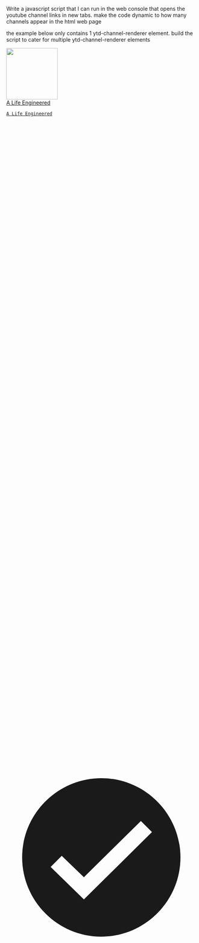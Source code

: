 Write a javascript script that I can run in the web console that opens the youtube channel links in new tabs. make the code dynamic to how many channels appear in the html web page

the example below only contains 1 ytd-channel-renderer element. build the script to cater for multiple ytd-channel-renderer elements

<div id="grid-container" class="style-scope ytd-expanded-shelf-contents-renderer"><ytd-channel-renderer class="style-scope ytd-expanded-shelf-contents-renderer" use-bigger-thumbs="" bigger-thumb-style="BIG" channel-renderer-style="CHANNEL_RENDERER_STYLE__NARROW_THUMBNAIL_SPACING" style="background-color: transparent;"><!--css-build:shady--><!--css-build:shady--><yt-formatted-string id="channel-user-state" class="style-scope ytd-channel-renderer" is-empty="function(){var e=Ga.apply(0,arguments);a.loggingStatus.currentExternalCall=b;a.loggingStatus.bypassProxyController=!0;var g,k=((g=a.is)!=null?g:a.tagName).toLowerCase();Qy(k,b,&quot;PROPERTY_ACCESS_CALL_EXTERNAL&quot;);var m;g=(m=c!=null?c:d[b])==null?void 0:m.call.apply(m,[d].concat(la(e)));a.loggingStatus.currentExternalCall=void 0;a.loggingStatus.bypassProxyController=!1;return g}" hidden=""><!--css-build:shady--><!--css-build:shady--><yt-attributed-string class="style-scope yt-formatted-string"></yt-attributed-string></yt-formatted-string><div id="content-section" class="style-scope ytd-channel-renderer"><div id="avatar-section" class="style-scope ytd-channel-renderer"><a class="channel-link yt-simple-endpoint style-scope ytd-channel-renderer" href="/@ALifeEngineered"><div id="avatar" class="style-scope ytd-channel-renderer"><yt-img-shadow class="style-scope ytd-channel-renderer no-transition" style="background-color: transparent;" loaded=""><!--css-build:shady--><!--css-build:shady--><img id="img" draggable="false" class="style-scope yt-img-shadow" alt="" height="136" width="136" src="//yt3.googleusercontent.com/UvdWU0jg21It27_ralQRa_Jg7VRQGTcmiG_uYukoORqdGigrQZrIqiD9xZyZKDL90Lavy67olA=s176-c-k-c0x00ffffff-no-rj-mo"></yt-img-shadow></div></a></div><div id="info-section" class="style-scope ytd-channel-renderer"><a id="main-link" class="channel-link yt-simple-endpoint style-scope ytd-channel-renderer" href="/@ALifeEngineered"><div id="info" class="style-scope ytd-channel-renderer"><ytd-channel-name id="channel-title" wrap-text="" class="style-scope ytd-channel-renderer"><!--css-build:shady--><!--css-build:shady--><div id="container" class="style-scope ytd-channel-name">
  <div id="text-container" class="style-scope ytd-channel-name">
    <yt-formatted-string id="text" link-inherit-color="" respect-lang-dir="" title="" class="style-scope ytd-channel-name" dir="auto" style="text-align: left;">A Life Engineered</yt-formatted-string>
  </div>
  <tp-yt-paper-tooltip fit-to-visible-bounds="" class="style-scope ytd-channel-name" role="tooltip" tabindex="-1" aria-label="tooltip" style="inset: 139.977px auto auto 662.514px;"><!--css-build:shady--><!--css-build:shady--><div id="tooltip" class="style-scope tp-yt-paper-tooltip hidden" style-target="tooltip">
  
    A Life Engineered
  
</div>
</tp-yt-paper-tooltip>
</div>
<ytd-badge-supported-renderer class="style-scope ytd-channel-name" system-icons="" enable-refresh-web="" enable-signature-moments-web=""><!--css-build:shady--><!--css-build:shady--><div class="badge  badge-style-type-verified style-scope ytd-badge-supported-renderer style-scope ytd-badge-supported-renderer" aria-label="Verified" role="img"><yt-icon size="16" class="style-scope ytd-badge-supported-renderer"><!--css-build:shady--><!--css-build:shady--><span class="yt-icon-shape style-scope yt-icon yt-spec-icon-shape"><div style="width: 100%; height: 100%; display: block; fill: currentcolor;"><svg xmlns="http://www.w3.org/2000/svg" height="24" viewBox="0 0 24 24" width="24" focusable="false" aria-hidden="true" style="pointer-events: none; display: inherit; width: 100%; height: 100%;"><path d="M12 2C6.5 2 2 6.5 2 12s4.5 10 10 10 10-4.5 10-10S17.5 2 12 2zM9.8 17.3l-4.2-4.1L7 11.8l2.8 2.7L17 7.4l1.4 1.4-8.6 8.5z"></path></svg></div></span></yt-icon><p class="style-scope ytd-badge-supported-renderer"></p><tp-yt-paper-tooltip position="top" class="style-scope ytd-badge-supported-renderer" role="tooltip" tabindex="-1" aria-label="tooltip"><!--css-build:shady--><!--css-build:shady--><div id="tooltip" class="hidden style-scope tp-yt-paper-tooltip" style-target="tooltip">
  Verified
</div>
</tp-yt-paper-tooltip></div><dom-repeat id="repeat" as="badge" class="style-scope ytd-badge-supported-renderer"><template is="dom-repeat"></template></dom-repeat></ytd-badge-supported-renderer>
</ytd-channel-name><div id="metadata" class="style-scope ytd-channel-renderer"><yt-formatted-string id="subscribers" respect-lang-dir="" class="style-scope ytd-channel-renderer" dir="auto" style="text-align: left;">@ALifeEngineered</yt-formatted-string><span id="dot" class="style-scope ytd-channel-renderer">•</span><span id="video-count" class="style-scope ytd-channel-renderer">162K subscribers</span></div><yt-formatted-string id="description" class="style-scope ytd-channel-renderer">My name is Steve Huynh, I am a YouTuber, a Principal Engineer, a productivity junkie. I believe that if we take a structured and engineering approach to our lives and careers we can achieve anything we want. My mission is to help knowledge workers develop a growth mindset so they can live the lives they want, whether that’s getting promoted as quickly as possible, starting a business/startup, or finding financial independence.

I do this by creating YouTube videos, my weekly email newsletter, and connecting people with a community of like-minded individuals on my Discord, where I distill the lessons I've learned from nearly 20 years in the tech industry.
</yt-formatted-string><ytd-badge-supported-renderer id="badges" class="style-scope ytd-channel-renderer" disable-upgrade="" hidden=""></ytd-badge-supported-renderer></div><div id="navigation-icon" class="style-scope ytd-channel-renderer" hidden=""><yt-icon class="style-scope ytd-channel-renderer" disable-upgrade=""></yt-icon></div></a><div id="buttons" class="style-scope ytd-channel-renderer"><div id="purchase-button" class="style-scope ytd-channel-renderer" hidden=""></div><div id="subscribe-button" class="style-scope ytd-channel-renderer"><ytd-subscribe-button-renderer class="style-scope ytd-channel-renderer" animated-action-enabled="" enable-refresh-web="" foreground-lottie-ref="{}" background-lottie-ref="{}" use-keyboard-focused="" subscribed="" subscribe-button-invisible=""><!--css-build:shady--><!--css-build:shady--><yt-smartimation class="smartimation smartimation--enable-masking style-scope ytd-subscribe-button-renderer"><div class="smartimation__content"><__slot-el><yt-button-shape id="subscribe-button-shape" version="modern" class="style-scope ytd-subscribe-button-renderer" key="children_0" invisible=""><button class="yt-spec-button-shape-next yt-spec-button-shape-next--tonal yt-spec-button-shape-next--mono yt-spec-button-shape-next--size-m" aria-label="Unsubscribe from A Life Engineered." title="" style=""><div class="yt-spec-button-shape-next__button-text-content"><span class="yt-core-attributed-string yt-core-attributed-string--white-space-no-wrap" role="text">Subscribed</span></div><yt-touch-feedback-shape style="border-radius: inherit;"><div class="yt-spec-touch-feedback-shape yt-spec-touch-feedback-shape--touch-response" aria-hidden="true"><div class="yt-spec-touch-feedback-shape__stroke" style=""></div><div class="yt-spec-touch-feedback-shape__fill" style=""></div></div></yt-touch-feedback-shape></button></yt-button-shape><div id="notification-preference-toggle-button" class="style-scope ytd-subscribe-button-renderer" key="children_2"></div><yt-animated-action class="animated-action__container undefined style-scope ytd-subscribe-button-renderer"><div class="animated-action__content-with-background"><div class="animated-action__lottie animated-action__background-container" aria-hidden="true"><lottie-component class="animated-action__background ytLottieComponentHost"><svg xmlns="http://www.w3.org/2000/svg" viewBox="0 0 180 96" width="180" height="96" preserveAspectRatio="xMidYMid meet" style="width: 100%; height: 100%; transform: translate3d(0px, 0px, 0px);"><defs><clipPath id="__lottie_element_295"><rect width="180" height="96" x="0" y="0"></rect></clipPath><mask id="__lottie_element_296" mask-type="alpha"><g style="display: none;"><path fill="url(#__lottie_element_298)"></path></g></mask><linearGradient id="__lottie_element_298" spreadMethod="pad" gradientUnits="userSpaceOnUse"><stop></stop><stop></stop></linearGradient><mask id="__lottie_element_301" mask-type="alpha"><g style="display: none;"><path fill="url(#__lottie_element_303)"></path></g></mask><linearGradient id="__lottie_element_303" spreadMethod="pad" gradientUnits="userSpaceOnUse"><stop></stop><stop></stop></linearGradient></defs><g clip-path="url(#__lottie_element_295)"><g mask="url(#__lottie_element_301)" style="display: block;"><g transform="matrix(6.199999809265137,0,0,1.2000000476837158,90,48)" opacity="1"><path fill="rgb(255,39,145)" fill-opacity="1" d=" M50,-75 C50,-75 50,75 50,75 C50,75 -50,75 -50,75 C-50,75 -50,-75 -50,-75 C-50,-75 50,-75 50,-75z"></path></g></g><g mask="url(#__lottie_element_296)" style="display: block;"><g transform="matrix(6.199999809265137,0,0,1.2000000476837158,90,48)" opacity="1"><path fill="rgb(255,39,145)" fill-opacity="1" d=" M50,-75 C50,-75 50,75 50,75 C50,75 -50,75 -50,75 C-50,75 -50,-75 -50,-75 C-50,-75 50,-75 50,-75z"></path></g></g></g></svg></lottie-component></div><__slot-el><div id="notification-preference-button" class="style-scope ytd-subscribe-button-renderer" key="children_0"><ytd-subscription-notification-toggle-button-renderer-next class="style-scope ytd-subscribe-button-renderer" button-renderer="true"><!--css-build:shady--><yt-button-shape><button class="yt-spec-button-shape-next yt-spec-button-shape-next--tonal yt-spec-button-shape-next--mono yt-spec-button-shape-next--size-m yt-spec-button-shape-next--icon-leading-trailing" aria-label="Current setting is personalized notifications. Tap to change your notification setting for A Life Engineered" title="" style=""><div class="yt-spec-button-shape-next__icon" aria-hidden="true"><yt-icon style="width: 24px; height: 24px;"><yt-animated-icon animated-icon-type="NOTIFICATION_BELL"><!--css-build:shady--><!--css-build:shady--><ytd-lottie-player class="yt-animated-icon lottie-player style-scope yt-animated-icon" style="display: block;"><lottie-component class="ytLottieComponentHost"><svg xmlns="http://www.w3.org/2000/svg" viewBox="0 0 96 96" width="96" height="96" preserveAspectRatio="xMidYMid meet" style="width: 100%; height: 100%; transform: translate3d(0px, 0px, 0px);"><defs><clipPath id="__lottie_element_2217"><rect width="96" height="96" x="0" y="0"></rect></clipPath></defs><g clip-path="url(#__lottie_element_2217)"><g transform="matrix(1,0,0,1,48,48)" opacity="1" style="display: block;"><g opacity="1" transform="matrix(1,0,0,1,0,0)"></g><g opacity="1" transform="matrix(1,0,0,1,0,0)"><path fill="rgb(3,3,3)" fill-opacity="0" d=" M-6.5,26.410999298095703 C-6.5,26.410999298095703 6.5,26.410999298095703 6.5,26.410999298095703 C6.5,29.923999786376953 3.575000047683716,32.79899978637695 0,32.79899978637695 C-3.575000047683716,32.79899978637695 -6.5,29.923999786376953 -6.5,26.410999298095703z M22.75,19.290000915527344 C22.75,19.290000915527344 16.25,13.28600025177002 16.25,13.28600025177002 C16.25,13.28600025177002 16.25,-4.184000015258789 16.25,-4.184000015258789 C16.25,-12.071999549865723 12.381999969482422,-18.107999801635742 6.077000141143799,-20.47100067138672 C1.9819999933242798,-22.163999557495117 -2.502000093460083,-22.06800079345703 -6.4019999504089355,-20.375 C-12.51200008392334,-17.947999954223633 -16.25,-11.944000244140625 -16.25,-4.184000015258789 C-16.25,-4.184000015258789 -16.25,13.28600025177002 -16.25,13.28600025177002 C-16.25,13.28600025177002 -22.75,19.290000915527344 -22.75,19.290000915527344 C-22.75,19.290000915527344 -22.75,20.02400016784668 -22.75,20.02400016784668 C-22.75,20.02400016784668 22.75,20.02400016784668 22.75,20.02400016784668 C22.75,20.02400016784668 22.75,19.290000915527344 22.75,19.290000915527344z M26,17.947999954223633 C26,17.947999954223633 26,23.218000411987305 26,23.218000411987305 C26,23.218000411987305 -26,23.218000411987305 -26,23.218000411987305 C-26,23.218000411987305 -26,17.947999954223633 -26,17.947999954223633 C-26,17.947999954223633 -19.5,11.944000244140625 -19.5,11.944000244140625 C-19.5,11.944000244140625 -19.5,-4.502999782562256 -19.5,-4.502999782562256 C-19.5,-13.829000473022461 -14.430000305175781,-21.173999786376953 -6.5,-23.60099983215332 C-6.5,-23.60099983215332 -6.5,-24.81399917602539 -6.5,-24.81399917602539 C-6.5,-29.349000930786133 -1.6579999923706055,-32.79800033569336 3.2170000076293945,-30.434999465942383 C5.329999923706055,-29.413000106811523 6.5,-27.145000457763672 6.5,-24.81399917602539 C6.5,-24.81399917602539 6.5,-23.569000244140625 6.5,-23.569000244140625 C14.430000305175781,-21.173999786376953 19.5,-13.795999526977539 19.5,-4.4710001945495605 C19.5,-4.4710001945495605 19.5,11.97599983215332 19.5,11.97599983215332 C19.5,11.97599983215332 26,17.947999954223633 26,17.947999954223633z"></path><path fill="rgb(255,255,255)" fill-opacity="1" d=" M-6.5,26.410999298095703 C-6.5,26.410999298095703 6.5,26.410999298095703 6.5,26.410999298095703 C6.5,29.923999786376953 3.575000047683716,32.79899978637695 0,32.79899978637695 C-3.575000047683716,32.79899978637695 -6.5,29.923999786376953 -6.5,26.410999298095703z M22.75,19.290000915527344 C22.75,19.290000915527344 16.25,13.28600025177002 16.25,13.28600025177002 C16.25,13.28600025177002 16.25,-4.184000015258789 16.25,-4.184000015258789 C16.25,-12.071999549865723 12.381999969482422,-18.107999801635742 6.077000141143799,-20.47100067138672 C1.9819999933242798,-22.163999557495117 -2.502000093460083,-22.06800079345703 -6.4019999504089355,-20.375 C-12.51200008392334,-17.947999954223633 -16.25,-11.944000244140625 -16.25,-4.184000015258789 C-16.25,-4.184000015258789 -16.25,13.28600025177002 -16.25,13.28600025177002 C-16.25,13.28600025177002 -22.75,19.290000915527344 -22.75,19.290000915527344 C-22.75,19.290000915527344 -22.75,20.02400016784668 -22.75,20.02400016784668 C-22.75,20.02400016784668 22.75,20.02400016784668 22.75,20.02400016784668 C22.75,20.02400016784668 22.75,19.290000915527344 22.75,19.290000915527344z M26,17.947999954223633 C26,17.947999954223633 26,23.218000411987305 26,23.218000411987305 C26,23.218000411987305 -26,23.218000411987305 -26,23.218000411987305 C-26,23.218000411987305 -26,17.947999954223633 -26,17.947999954223633 C-26,17.947999954223633 -19.5,11.944000244140625 -19.5,11.944000244140625 C-19.5,11.944000244140625 -19.5,-4.502999782562256 -19.5,-4.502999782562256 C-19.5,-13.829000473022461 -14.430000305175781,-21.173999786376953 -6.5,-23.60099983215332 C-6.5,-23.60099983215332 -6.5,-24.81399917602539 -6.5,-24.81399917602539 C-6.5,-29.349000930786133 -1.6579999923706055,-32.79800033569336 3.2170000076293945,-30.434999465942383 C5.329999923706055,-29.413000106811523 6.5,-27.145000457763672 6.5,-24.81399917602539 C6.5,-24.81399917602539 6.5,-23.569000244140625 6.5,-23.569000244140625 C14.430000305175781,-21.173999786376953 19.5,-13.795999526977539 19.5,-4.4710001945495605 C19.5,-4.4710001945495605 19.5,11.97599983215332 19.5,11.97599983215332 C19.5,11.97599983215332 26,17.947999954223633 26,17.947999954223633z"></path></g></g></g></svg></lottie-component></ytd-lottie-player></yt-animated-icon><!--css-build:shady--><!--css-build:shady--></yt-icon></div><div class="yt-spec-button-shape-next__button-text-content"><span class="yt-core-attributed-string yt-core-attributed-string--white-space-no-wrap" role="text">Subscribed</span></div><div class="yt-spec-button-shape-next__secondary-icon"><yt-icon style="width: 24px; height: 24px;"><!--css-build:shady--><!--css-build:shady--><span class="yt-icon-shape style-scope yt-icon yt-spec-icon-shape"><div style="width: 100%; height: 100%; display: block; fill: currentcolor;"><svg xmlns="http://www.w3.org/2000/svg" height="24" viewBox="0 0 24 24" width="24" focusable="false" aria-hidden="true" style="pointer-events: none; display: inherit; width: 100%; height: 100%;"><path d="m18 9.28-6.35 6.35-6.37-6.35.72-.71 5.64 5.65 5.65-5.65z"></path></svg></div></span></yt-icon></div><yt-touch-feedback-shape style="border-radius: inherit;"><div class="yt-spec-touch-feedback-shape yt-spec-touch-feedback-shape--touch-response" aria-hidden="true"><div class="yt-spec-touch-feedback-shape__stroke" style=""></div><div class="yt-spec-touch-feedback-shape__fill" style=""></div></div></yt-touch-feedback-shape></button></yt-button-shape>
</ytd-subscription-notification-toggle-button-renderer-next></div></__slot-el></div><div class="animated-action__lottie" aria-hidden="true"><lottie-component class="ytLottieComponentHost"><svg xmlns="http://www.w3.org/2000/svg" viewBox="0 0 180 96" width="180" height="96" preserveAspectRatio="xMidYMid meet" style="width: 100%; height: 100%; transform: translate3d(0px, 0px, 0px);"><defs><clipPath id="__lottie_element_306"><rect width="180" height="96" x="0" y="0"></rect></clipPath></defs><g clip-path="url(#__lottie_element_306)"><g style="display: none;"><path></path><path stroke-linecap="butt" stroke-linejoin="miter" fill-opacity="0" stroke-miterlimit="4"></path></g><g style="display: none;"><path></path><path stroke-linecap="butt" stroke-linejoin="miter" fill-opacity="0" stroke-miterlimit="4"></path></g><g style="display: none;"><path></path><g></g><g></g><g></g><g></g><g></g><g></g></g><g style="display: none;"><path></path><path stroke-linecap="butt" stroke-linejoin="miter" fill-opacity="0" stroke-miterlimit="4"></path></g><g style="display: none;"><path></path><g></g><g></g><g></g><g></g><g></g><g></g></g><g style="display: none;"><path></path><path stroke-linecap="butt" stroke-linejoin="miter" fill-opacity="0" stroke-miterlimit="4"></path></g><g style="display: none;"><path></path><path stroke-linecap="butt" stroke-linejoin="miter" fill-opacity="0" stroke-miterlimit="4"></path></g><g style="display: none;"><path></path><path stroke-linecap="butt" stroke-linejoin="miter" fill-opacity="0" stroke-miterlimit="4"></path></g><g style="display: none;"><path></path><path stroke-linecap="butt" stroke-linejoin="miter" fill-opacity="0" stroke-miterlimit="4"></path></g><g style="display: none;"><path></path><g></g><g></g><g></g><g></g><g></g><g></g></g><g style="display: none;"><path></path><path stroke-linecap="butt" stroke-linejoin="miter" fill-opacity="0" stroke-miterlimit="4"></path></g><g style="display: none;"><path></path><path stroke-linecap="butt" stroke-linejoin="miter" fill-opacity="0" stroke-miterlimit="4"></path></g></g></svg></lottie-component></div></yt-animated-action></__slot-el></div></yt-smartimation>
</ytd-subscribe-button-renderer></div></div><div id="channel-memberships-button" class="style-scope ytd-channel-renderer" hidden=""></div></div></div></ytd-channel-renderer><ytd-channel-renderer class="style-scope ytd-expanded-shelf-contents-renderer" use-bigger-thumbs="" bigger-thumb-style="BIG" channel-renderer-style="CHANNEL_RENDERER_STYLE__NARROW_THUMBNAIL_SPACING" style="background-color: transparent;"><!--css-build:shady--><!--css-build:shady--><yt-formatted-string id="channel-user-state" class="style-scope ytd-channel-renderer" is-empty="function(){var e=Ga.apply(0,arguments);a.loggingStatus.currentExternalCall=b;a.loggingStatus.bypassProxyController=!0;var g,k=((g=a.is)!=null?g:a.tagName).toLowerCase();Qy(k,b,&quot;PROPERTY_ACCESS_CALL_EXTERNAL&quot;);var m;g=(m=c!=null?c:d[b])==null?void 0:m.call.apply(m,[d].concat(la(e)));a.loggingStatus.currentExternalCall=void 0;a.loggingStatus.bypassProxyController=!1;return g}" hidden=""><!--css-build:shady--><!--css-build:shady--><yt-attributed-string class="style-scope yt-formatted-string"></yt-attributed-string></yt-formatted-string><div id="content-section" class="style-scope ytd-channel-renderer"><div id="avatar-section" class="style-scope ytd-channel-renderer"><a class="channel-link yt-simple-endpoint style-scope ytd-channel-renderer" href="/@alexhyettdev"><div id="avatar" class="style-scope ytd-channel-renderer"><yt-img-shadow class="style-scope ytd-channel-renderer no-transition" style="background-color: transparent;" loaded=""><!--css-build:shady--><!--css-build:shady--><img id="img" draggable="false" class="style-scope yt-img-shadow" alt="" height="136" width="136" src="//yt3.googleusercontent.com/k1gkE8zqpBgiM7hJhtfKx0vKtYdXd-NGlNa9VJKCyCayIHeTnFiA0n4drEb8OWJQXpY05y1Byg=s176-c-k-c0x00ffffff-no-rj-mo"></yt-img-shadow></div></a></div><div id="info-section" class="style-scope ytd-channel-renderer"><a id="main-link" class="channel-link yt-simple-endpoint style-scope ytd-channel-renderer" href="/@alexhyettdev"><div id="info" class="style-scope ytd-channel-renderer"><ytd-channel-name id="channel-title" wrap-text="" class="style-scope ytd-channel-renderer"><!--css-build:shady--><!--css-build:shady--><div id="container" class="style-scope ytd-channel-name">

</div>